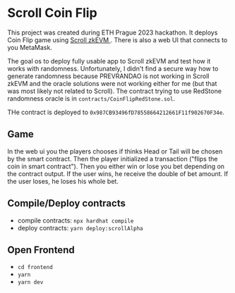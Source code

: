 # Scroll Coin Flip

This project was created during ETH Prague 2023 hackathon. 
It deploys Coin Flip game using [Scroll zkEVM ](https://scroll.io/).
There is also a web UI that connects to you MetaMask.

The goal os to deploy fully usable app to Scroll zkEVM and test how it works with randomness. 
Unfortunately, I didn't find a secure way how to generate randomness because PREVRANDAO is not working
in Scroll zkEVM and the oracle solutions were not working either for me (but that was most likely not related to Scroll).
The contract trying to use RedStone randomness oracle is in `contracts/CoinFlipRedStone.sol`.

THe contract is deployed to `0x987CB93496fD78558664212661F11f902670F34e`.

## Game
In the web ui you the players chooses if thinks Head or Tail will be chosen by the smart contract.
Then the player initialized a transaction ("flips the coin in smart contract").
Then you either win or lose you bet depending on the contract output. 
If the user wins, he receive the double of bet amount.
If the user loses, he loses his whole bet.

## Compile/Deploy contracts
- compile contracts: `npx hardhat compile`
- deploy contracts: `yarn deploy:scrollAlpha`

## Open Frontend
- `cd frontend`
- `yarn`
- `yarn dev`

